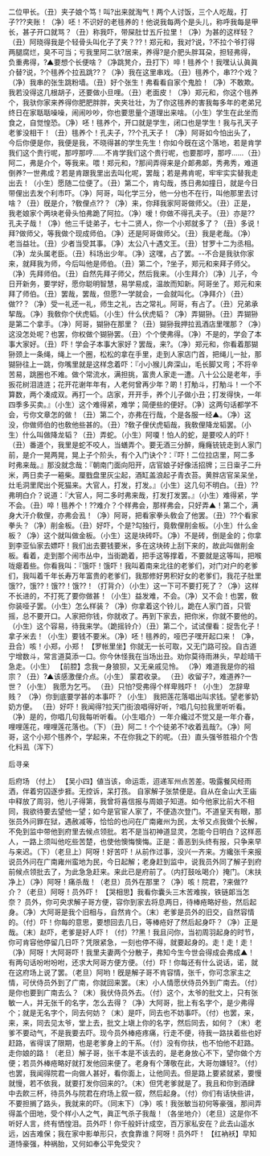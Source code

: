 <!-- { "loadSidebar": true } -->
二位甲长。（丑）夹子娘个笃！叫?出来就淘气！两个人讨饭，三个人吃哉，打子???夹账！（净）呸！不识好的老毴养的！他说我每两个是头儿，称呼我每是甲长，甚子开口就骂？（丑）称我吓，带屎肚廿五斤拉里！（净）为甚的这样轻？（丑）阿晓得我是个轻骨头叫化子了夹？??！郑元和，我对?说，?不拉个爷打得两腿腐烂，臭不可当；亏我里阿二驮?居来，养得?是介肥头胖耳朶，担轻弗得，负重弗得，?▲要想个长便啥？（净跳凳介，丑打下）啐！毴养个！我嘿认认眞眞介替?说，?个毴养个拉厾跳??？（净）我在这里串戏。（丑）毴养个，串??个戏？（净）我串的张生跳粉墙。（丑）好个张生！弗看看自家个鬼脸！（净）不敢欺。我若没得这几根胡子，还要做小旦哩。（丑）老面皮！（净）郑元和，你这个毴养个，我驮你家来养得你肥肥胖胖，夹夹壮壮，为了你这毴养的害我每多年的老弟兄终日在家聒聒噪噪，闹闹吵吵，你也要思量个道理出来啥。（小生）学生在此坐而食之，自觉惶恐。（净）呸！毴养个，开口就是学生，闭口也是学生！我与孔天子老爹没相干！（丑）毴养个！孔夫子，??个孔天子！（净）阿哥如今怕出头了，今后你便是你，我便是我，不晓得甚的学生先生！你如今旣在这个落地，若是肯学我们这个贵行呢，那哼那哼......不肯学我们这个贵行呢，也要那哼，那哼......（丑）阿二，弗是介个，等我来。喂！郑元和，?那间弄得来是介郞弗郞，秀弗秀，难道倒养?一世弗成？若是肯跟我里出去叫化呢，罢哉；若是弗肯呢，牢牢实实替我走出去！（小生）愿随二位便了。（丑）第二个，肯勾哉，拣日弗如撞日，就是今日带俚出去发个利市吓。（净）阿哥，叫化学三分，他一分也不在行，叫他那里去讨啥？（丑）旣是介，?敎俚点??？（净）来，你拜我家阿哥做师父。（丑）正是，我老娘家个两块老骨头怕弗跪了阿拉。（净）嗳！你做不得孔夫子。（丑）亦是??孔夫子哉！（净）他三千徒弟子，七十二贤人，你一个小郑就多了？（丑）多说！拜?做师父，等我做个现成师伯。（净）还是阿哥做师父。（丑）我是老哉。（净）老当益壮。（丑）少者当受其事。（净）太公八十遇文王。（丑）甘罗十二为丞相。（净）龙头属老臣。（丑）科场出少年。（净）这嘿，占了罢。--不合是我驮你家来，就拜我为师，今后叫他是师伯。（丑）第二个，?坐子，郑元和来拜子师父。（净）先拜师伯。（丑）自然先拜子师父，然后我来。（小生拜介）（净）儿子，今日开新务，要学好，愿你聪明智慧，易学易成，温故而知新。阿哥坐了。郑元和来拜了师伯。（丑）罢哉，罢哉，但愿?一学就会，一会就叫化。（净拜介）（丑）做??？（净）受一礼还一礼，师生之礼，古之常礼。阿哥，有占了。（丑）兄弟承挈哉。（净）我敎你个伏虎韬。（小生）什么伏虎韬？（净）弄猢狲。（丑）弄猢狲是第二个拿手。（净）阿哥，猢狲在那里？（丑）猢狲我押拉厾酒店里嘿那？（净）这没怎处呢？也罢，你权做个猢狲罢。（丑）个个使弗得。（净）不是的，学会了本事大家好。（丑）吓！学会子本事大家好？罢哉，来?。（净）郑元和，你看着那猢狲颈上一条绳，绳上一个圈，松松的拿在手里，走到人家店门首，把绳儿一扯，那猢狲往上一跳，你嘴里就是这样念着吓：『小小猴儿奔深山，毛长脚又弯；不将辛苦易，跳圈也不难。做个常流水，满担挑，富贵人家走一遭。八十公公是老年，手扳花树泪涟涟；花开花谢年年有，人老何曾再少年？啲！打觔斗，打觔斗！一个不算数，两个凑成双。再打一个。店家，开开手，养个儿子做小丑；打发得快，一年四季多买卖。』（小生）这个难得紧，难学；简便些的便好。（净）这两句话都学不会，亏你文章怎的做！（丑）第二个，亦弗在行哉，个是各服一经▲。（净）这没，你做师伯的也敎他些甚的。（丑）?敎子俚伏虎韬哉，我敎俚降龙韬罢。（小生）什么叫做降龙韬？（丑）弄蛇。（小生）阿嗄！怕人的蛇，是要咬人的吓！（丑）番道个，我里是蛇不咬人，当蟮弄个。要无酒三分醉，癃癃铳铳走到人家门前，是介一晃两晃，晃上子个阶头，有个入门诀个?：『吓！二位拉店里，阿二多时弗来哉。』那没就念哉：『朝南门面向阳开，店官娘子好像活招牌；三日粜子二升米，两日卖子一篐柴。厘戥盘里灰尘起，酒缸盖浪起子青衣苔。黄胖店官呆呆坐，灶毛洞里爬出个死猫来。大官人，打发，打发。』（小生）这几句不明白。（丑）??弗明白介？说道：『大官人，阿二多时弗来哉，打发打发罢。』（小生）难得紧，学不会。（丑）啐！毴养个！??难介？个样弗会，那样弗会，只好弄▲！第二个，满身大汗介敎俚，亦弗会厾！（净）阿哥，把看家拳头敎会了他罢。（丑）??个看家拳头？（净）削金板。（丑）好吓，个是?勾独行，竟敎俚削金板。（小生）什么金板？（净）这个就叫做金板。（小生）这是块砖吓。（净）不是砖，倒是金的；你拿到李亚仙家去嫖吓！我们出去要钱要米，多在这块砖上刮下来的，故此叫做削金板。看着，走到那个闹市丛中，当街跪着，把手这等撑着，不要就是这等叫，把喉咙瘪着些。你看我叫：『饿吓！饿吓！我叫着南来北往的老爹们，对门对户的老爹们，我叫着千年长寿万年富贵的老爹们，我那修好男积好女的老爹们，我花子肚里饿??，饿??！饿??！饿??！（打背介）（小生）这一下可不要打死了？（净）这样不长进的，不打死了要你做甚！（小生）益发难，不会。（净）又不会！也罢，敎你装哑子罢。（小生）怎么样装？（净）你拿着这个铃儿，跪在人家门首，只管摇，总不要开口。人家把你钱，你就收了。再到下家去，把你米，你就不要他的。（小生）这个容易，待我来学。（跪摇铃介）（丑）第二个，试试俚看：捉吿化子！拿子米去！（小生）要钱不要米。（净）呸！毴养的，哑巴子嘿开起口来！（净，丑合）咳！小郑，小郑！
【罗帐里坐】你就无一长可取，又无门路可投。自古道宁增数斗，常言道莫添一口。你今休怪我在当场出丑。劝你莫待雨淋头，早趁晴干急走。（小生）
【前腔】念我一身狼狈，又无亲戚见怜。
（净）难道我是你的祖宗？（丑）?▲该感激俚介点。（小生）
蒙君收录。
（丑）收留子?，难道养?一世？（小生）
我愿为乞丐。
（丑）只怕?受弗得个样卑贱吓！（小生）
怎辞卑贱？
（净）你到底要学甚的本事吓？（小生）
我把莲花落唱出叫求钱。望老爹奶奶方便。
（丑）好吓！我闻得?拉天门街浪唱得好听，?唱几句拉我里听听看。（净）是的，你唱几句我每听听看。（小生唱介）一年介纔过不觉又是一年介春，哩哩莲花，哩哩莲花落也。（下）（丑）阿二！个个徒弟不?收着厾哉?。（净）阿哥，这个小郑个毴养个，学起来，不在你我之下的呢。（丑）直头强爷胜祖介个吿化料厾（浑下）
 
后寻亲
 
后府场
（付上）
【吴小四】値当该，命运乖，迢递军州点苦差。吸露餐风经雨洒，伴着穷囚逐步捱。无控诉，呆打孩。
自家解子张禁便是。自从在金山大王庙中释放了周羽，他儿子得第，我曾将喜信报与周娘子知道。如今他家比前大不相同，我欲待要去望他一望；如今是官宦人家了，不便造次登门。不道皇天有眼，那张员外问罪在狱，遇赦减等，恰恰的也问在广南雍州为民，太爷又点我做个长解，不免到监中带他到府里去候点领批。若不是当初神道显灵，怎能今日明白？这样恶人，一路上须叫他吃些苦楚，也使他懊悔懊悔。正是：善恶到头终有报，只争来早与来迟。（下）（老旦上）阿呀！好苦吓！从前作过事，没兴一齐来。方纔张千来报说员外问在广南雍州蛮地为民，今日起解；老身赶到监中，说我员外同了解子到府前候点领批去了，为此急急赶来。来此已是府前了。（内打鼓吆喝介）掩门。（末扶净上）（净）阿呀！痛杀哉！（老旦）员外在那里？（净）咳！院君，?来做??介？（老旦）阿呀！员外吓！
【哭相思】我看你囊头三木苦难挨，铁链郞当怎奈？
员外，你可央求解子哥方便，容你到家去将息两日，待棒疮略好些，然后起身。（净）大阿哥是我个旧相与，自然肯个。（末）老爹是员外的旧交，自然容情的。（付）吓！你每的意思，要想回去几日，等棒疮好了然后起身吓？（净）正是哉。（末）赵吓，老爹是好人吓！（付）??黑！我且问你，当初周羽起身的时节，你可肯容他停留几日吓？凭限紧急，一刻也停不得，就要起身的。走！走！走！（净）阿呀！大阿哥吓！我里夫妻两个分散子，弗知今生今世会得成会弗成▲！有两句话吩咐吩咐，还求大阿哥方便方便。（付）吓！你每还有什么说话，诺，就在这府场上说了罢。（老旦）阿哟！旣是解子哥不肯容情，张千，你可念家主之情，可伏侍员外到了广南，你就回来罢。（末）小人情愿伏侍员外到广南去。（付）是你也要到广南去么？（末）我伏侍员外去。（付）这个，太爷的批文上，只有张敏一人，并无张千的名字，怎么去得？（净）大阿哥，批上有名字个，是少弗得个；就是无名字个，同去何妨？（末）是吓，同去也不妨事吓。（付）也罢，来，来，来，同去见太爷，堂上去，批文上塡上你的名字，然后同去，如何？（末）老爹不要动气，不是我要去吓。现今员外棒疮疼痛，行走不便，待我一路扶着些也好赶路，省得误了限期，也是老爹身上的干系。（付）没有你扶，也不怕他不赶路。走你娘的路！（老旦）解子哥，张千本是不该去的，是老身放心不下，望你做个方便；若员外棒疮略好就打发他回来便了。老身有个薄敬在此，大哥勿嫌轻?。（付）也罢，我闻得院君一向做人甚好，看你面上，让他同去。但是路上要紧就紧，要慢就慢，若不依我，就要打发你回来的?。（末）但凭老爹就是了。我且和你到酒肆中去飮三杯，待员外与院君在府场上叙一叙，然后起身。（付）你们有话快些讲，不要担搁了路头，我就来的吓。（同末下）（净）咳！我张敏当初何等豪强，那间弄得盖个田地，受个样小人之气，眞正气杀子我哉！（各坐地介）（老旦）这是你不听好人言，终有恓惶泪。员外吓！你千般奸计成空，百万家私安在？此去山遥水远，凶吉难保；我在家中影单形只，衣食靠谁？阿呀！员外吓！
【红衲袄】早知道恃豪强，种祸胎，又何如奉公平免受灾？

